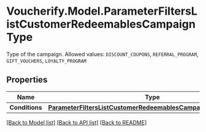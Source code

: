 # Voucherify.Model.ParameterFiltersListCustomerRedeemablesCampaignType
Type of the campaign. Allowed values: `DISCOUNT_COUPONS`, `REFERRAL_PROGRAM`, `GIFT_VOUCHERS`, `LOYALTY_PROGRAM`

## Properties

Name | Type | Description | Notes
------------ | ------------- | ------------- | -------------
**Conditions** | [**ParameterFiltersListCustomerRedeemablesCampaignTypeConditions**](ParameterFiltersListCustomerRedeemablesCampaignTypeConditions.md) |  | [optional] 

[[Back to Model list]](../README.md#documentation-for-models) [[Back to API list]](../README.md#documentation-for-api-endpoints) [[Back to README]](../README.md)

